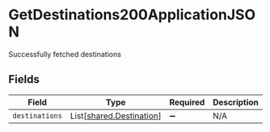 # GetDestinations200ApplicationJSON

Successfully fetched destinations


## Fields

| Field                                                          | Type                                                           | Required                                                       | Description                                                    |
| -------------------------------------------------------------- | -------------------------------------------------------------- | -------------------------------------------------------------- | -------------------------------------------------------------- |
| `destinations`                                                 | List[[shared.Destination](../../models/shared/destination.md)] | :heavy_minus_sign:                                             | N/A                                                            |